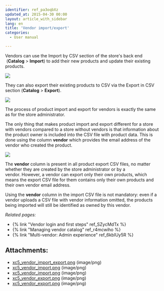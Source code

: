 ```yaml
---
identifier: ref_pa3oqbXz
updated_at: 2015-04-30 00:00
layout: article_with_sidebar
lang: en
title: 'Vendor import/export'
categories:
  - User manual

---
```



Vendors can use the Import by CSV section of the store's back end  (**Catalog** > **Import**) to add their new products and update their existing products.

![]({{site.baseurl}}/attachments/8749505/8717240.png)

They can also export their existing products to CSV via the Export in CSV section (**Catalog** > **Export**).

![]({{site.baseurl}}/attachments/8749505/8717242.png)

The process of product import and export for vendors is exactly the same as for the store administrator.

The only thing that makes product import and export different for a store with vendors compared to a store without vendors is that information about the product owner is included into the CSV file with product data. This is done using the column **vendor** which provides the email address of the vendor who created the product.

![]({{site.baseurl}}/attachments/8749505/8717239.png)

The **vendor** column is present in all product export CSV files, no matter whether they are created by the store administrator or by a vendor. However, a vendor can export only their own products, which means the export CSV file for them contains only their own products and their own vendor email address. 

Using the **vendor** column in the import CSV file is not mandatory: even if a vendor uploads a CSV file with vendor information omitted, the products being imported will still be identified as owned by this vendor.

_Related pages:_

*   {% link "Vendor login and first steps" ref_SZycMdTx %}
*   {% link "Managing vendor catalog" ref_r4mcwiho %}
*   {% link "Multi-vendor: Admin experience" ref_6kbIUy5R %}

## Attachments:

* [xc5_vendor_import_export.png]({{site.baseurl}}/attachments/8749505/8717239.png) (image/png)
* [xc5_vendor_import.png]({{site.baseurl}}/attachments/8749505/8717241.png) (image/png)
* [xc5_vendor_import.png]({{site.baseurl}}/attachments/8749505/8717240.png) (image/png)
* [xc5_vendor_export.png]({{site.baseurl}}/attachments/8749505/8717243.png) (image/png)
* [xc5_vendor_export.png]({{site.baseurl}}/attachments/8749505/8717242.png) (image/png)